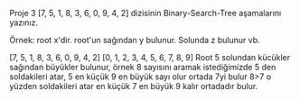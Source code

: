 Proje 3
[7, 5, 1, 8, 3, 6, 0, 9, 4, 2] dizisinin Binary-Search-Tree aşamalarını yazınız.

Örnek: root x'dir. root'un sağından y bulunur. Solunda z bulunur vb.


[7, 5, 1, 8, 3, 6, 0, 9, 4, 2]
[0, 1, 2, 3, 4, 5, 6, 7, 8, 9]
Root 5
solundan kücükler sağından büyükler bulunur, örnek 8 sayısını aramak istediğimizde 5 den soldakileri atar,
5 en küçük 9 en büyük sayı olur ortada 7yi bulur
8>7 o yüzden soldakileri atar
en küçük 7 en büyük 9 kalır
ortadadır bulur.